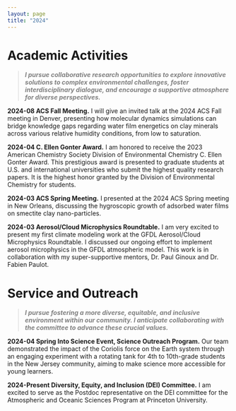 ```yaml
---
layout: page
title: "2024"
---
```


# Academic Activities
> <span style="color: gray;"><strong>*I pursue collaborative research opportunities to explore innovative solutions to complex environmental challenges, foster interdisciplinary dialogue, and encourage a supportive atmosphere for diverse perspectives.*</strong> </span>

**2024-08 ACS Fall Meeting.** I will give an invited talk at the 2024 ACS Fall meeting in Denver, presenting how molecular dynamics simulations can bridge knowledge gaps regarding water film energetics on clay minerals across various relative humidity conditions, from low to saturation.

**2024-04 C. Ellen Gonter Award.** I am honored to receive the 2023 American Chemistry Society Division of Environmental Chemistry C. Ellen Gonter Award. This prestigious award is presented to graduate students at U.S. and international universities who submit the highest quality research papers. It is the highest honor granted by the Division of Environmental Chemistry for students. 

**2024-03 ACS Spring Meeting.** I presented at the 2024 ACS Spring meeting in New Orleans, discussing the hygroscopic growth of adsorbed water films on smectite clay nano-particles.

**2024-03 Aerosol/Cloud Microphysics Roundtable.** I am very excited to present my first climate modeling work at the GFDL Aerosol/Cloud Microphysics Roundtable. I discussed our ongoing effort to implement aerosol microphysics in the GFDL atmospheric model. This work is in collaboration with my super-supportive mentors, Dr. Paul Ginoux and Dr. Fabien Paulot.

# Service and Outreach
> <span style="color: gray;"><strong>*I pursue fostering a more diverse, equitable, and inclusive environment within our community. I anticipate collaborating with the committee to advance these crucial values.*</strong> </span>

**2024-04 Spring Into Science Event, Science Outreach Program.** Our team demonstrated the impact of the Coriolis force on the Earth system through an engaging experiment with a rotating tank for 4th to 10th-grade students in the New Jersey community, aiming to make science more accessible for young learners.

**2024-Present Diversity, Equity, and Inclusion (DEI) Committee.** I am excited to serve as the Postdoc representative on the DEI committee for the Atmospheric and Oceanic Sciences Program at Princeton University.

